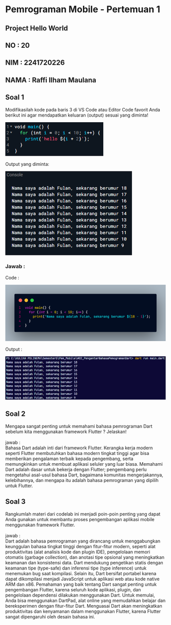 # Pemrograman Mobile - Pertemuan 1

## Project Hello World
## NO : 20
## NIM : 2241720226
## NAMA : Raffi Ilham Maulana


## **Soal 1**
Modifikasilah kode pada baris 3 di VS Code atau Editor Code favorit Anda berikut ini agar mendapatkan keluaran (output) sesuai yang diminta!

![](assets/img1.png)

Output yang diminta:

![](assets/img2.png)

### **Jawab** :

Code :

![](assets/img3.png)

Output :

![](assets/img4.png)

## **Soal 2**
Mengapa sangat penting untuk memahami bahasa pemrograman Dart sebelum kita menggunakan framework Flutter ? Jelaskan! <br> 
<br>
jawab : <br>
Bahasa Dart adalah inti dari framework Flutter. Kerangka kerja modern seperti Flutter membutuhkan bahasa modern tingkat tinggi agar bisa memberikan pengalaman terbaik kepada pengembang, serta memungkinkan untuk membuat aplikasi seluler yang luar biasa. Memahami Dart adalah dasar untuk bekerja dengan Flutter; pengembang perlu mengetahui asal-usul bahasa Dart, bagaimana komunitas mengerjakannya, kelebihannya, dan mengapa itu adalah bahasa pemrograman yang dipilih untuk Flutter.

## **Soal 3**
Rangkumlah materi dari codelab ini menjadi poin-poin penting yang dapat Anda gunakan untuk membantu proses pengembangan aplikasi mobile menggunakan framework Flutter.
<br> 
<br>
jawab : <br>
Dart adalah bahasa pemrograman yang dirancang untuk menggabungkan keunggulan bahasa tingkat tinggi dengan fitur-fitur modern, seperti alat produktivitas (alat analisis kode dan plugin IDE), pengelolaan memori otomatis (garbage collection), dan anotasi tipe opsional yang meningkatkan keamanan dan konsistensi data. Dart mendukung pengetikan statis dengan keamanan tipe (type-safe) dan inferensi tipe (type inference) untuk menemukan bug saat kompilasi. Selain itu, Dart bersifat portabel karena dapat dikompilasi menjadi JavaScript untuk aplikasi web atau kode native ARM dan x86. Pemahaman yang baik tentang Dart sangat penting untuk pengembangan Flutter, karena seluruh kode aplikasi, plugin, dan pengelolaan dependensi dilakukan menggunakan Dart. Untuk memulai, Anda bisa menggunakan DartPad, alat online yang memudahkan belajar dan bereksperimen dengan fitur-fitur Dart. Menguasai Dart akan meningkatkan produktivitas dan kenyamanan dalam menggunakan Flutter, karena Flutter sangat dipengaruhi oleh desain bahasa ini.